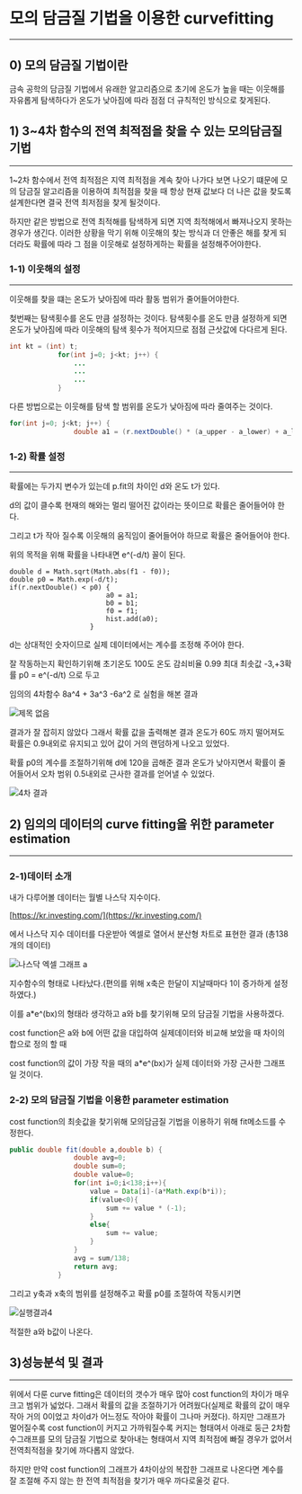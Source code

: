 # 모의 담금질 기법을 이용한 curvefitting

_______________

## 0) 모의 담금질 기법이란 

금속 공학의 담금질 기법에서 유래한 알고리즘으로 초기에 온도가 높을 때는 이웃해를 자유롭게 탐색하다가 온도가 낮아짐에 따라 점점 더 규칙적인 방식으로 찾게된다.

## 1) 3~4차 함수의 전역 최적점을 찾을 수 있는 모의담금질 기법

______________

1~2차 함수에서 전역 최적점은 지역 최적점을 계속 찾아 나가다 보면 나오기 떄문에 모의 담금질 알고리즘을 이용하여 최적점을 찾을 때 항상 현재 값보다 더 나은 값을 찾도록  설계한다면 결국 전역 최저점을 찾게 될것이다.   

하지만 같은 방법으로 전역 최적해를 탐색하게 되면 지역 최적해에서 빠져나오지 못하는 경우가 생긴다. 이러한 상황을 막기 위해 이웃해의 찾는 방식과 더 안좋은 해를 찾게 되더라도 확률에 따라 그 점을 이웃해로 설정하게하는 확률을 설정해주어야한다.

### 1-1) 이웃해의 설정

--------------------

이웃해를 찾을 떄는 온도가 낮아짐에 따라 활동 범위가 줄어들어야한다.

첮번째는 탐색횟수를 온도 만큼 설정하는 것이다. 탐색횟수를 온도 만큼 설정하게 되면 온도가 낮아짐에 따라 이웃해의 탐색 횟수가 적어지므로 점점 근삿값에 다다르게 된다.

```java
int kt = (int) t;
            for(int j=0; j<kt; j++) {
                ...
              	...
                ...
            }
```

다른 방법으로는 이웃해를 탐색 할 범위를 온도가 낮아짐에 따라 줄여주는 것이다.

```java
for(int j=0; j<kt; j++) {
                double a1 = (r.nextDouble() * (a_upper - a_lower) + a_lower)*Math.exp(-100/t) + a0;
```



### 1-2) 확률 설정

------------------

확률에는 두가지 변수가 있는데 p.fit의 차이인 d와 온도 t가 있다.

d의 값이 클수록 현재의 해와는 멀리 떨어진 값이라는 뜻이므로 확률은 줄어들어야 한다.

그리고 t가 작아 질수록 이웃해의 움직임이 줄어들어야 하므로 확률은 줄어들어야 한다. 

위의 목적을 위해 확률을 나타내면 e^(-d/t) 꼴이 된다.

```
double d = Math.sqrt(Math.abs(f1 - f0));
double p0 = Math.exp(-d/t);
if(r.nextDouble() < p0) {
                        a0 = a1;
                        b0 = b1;
                        f0 = f1;
                        hist.add(a0);
                    }
```

d는 상대적인 숫자이므로 실제 데이터에서는 계수를 조정해 주어야 한다.



잘 작동하는지 확인하기위해 초기온도 100도 온도 감쇠비율 0.99 최대 최솟값 -3,+3확률 p0 = e^(-d/t) 으로 두고 

임의의 4차함수 8a^4 + 3a^3 -6a^2 로 실험을 해본 결과

![제목 없음](https://github.com/tjsdn9803/Simulated_annealing/blob/main/%EC%A0%9C%EB%AA%A9%20%EC%97%86%EC%9D%8C.png)

결과가 잘 잡히지 않았다 그래서 확률 값을 출력해본 결과 온도가 60도 까지 떨어져도 확률은 0.9내외로 유지되고 있어 값이 거의 랜덤하게 나오고 있었다.

확률 p0의 계수를 조절하기위해  d에 120을 곱해준 결과 온도가 낮아지면서 확률이 줄어들어서 오차 범위 0.5내외로 근사한 결과를 얻어낼 수 있었다.

![4차 결과](https://github.com/tjsdn9803/Simulated_annealing/blob/main/4%EC%B0%A8%20%EA%B2%B0%EA%B3%BC.png)

## 2) 임의의 데이터의 curve fitting을 위한 parameter estimation

----------------

### 2-1)데이터 소개

내가 다루어볼 데이터는 월별 나스닥 지수이다.

[https://kr.investing.com/](https://kr.investing.com/)

에서 나스닥 지수 데이터를 다운받아 엑셀로 열어서 분산형 차트로 표현한 결과 (총138개의 데이터)

![나스닥 엑셀 그래프 a](https://github.com/tjsdn9803/Simulated_annealing/blob/main/%EB%82%98%EC%8A%A4%EB%8B%A5%20%EC%97%91%EC%85%80%20%EA%B7%B8%EB%9E%98%ED%94%84%20a.PNG)

지수함수의 형태로 나타났다.(편의를 위해 x축은 한달이 지날때마다 1이 증가하게 설정하였다.)

이를 a*e^(bx)의 형태라 생각하고 a와 b를 찾기위해 모의 담금질 기법을 사용하겠다.

cost function은 a와 b에 어떤 값을 대입하여 실제데이터와 비교해 보았을 때  차이의 합으로 정의 할 때 

cost function의 값이 가장 작을 때의 a*e^(bx)가 실제 데이터와 가장 근사한 그래프 일 것이다.

### 2-2) 모의 담금질 기법을 이용한 parameter estimation

cost function의 최솟값을 찾기위해 모의담금질 기법을 이용하기 위해 fit메소드를 수정한다.

```java
public double fit(double a,double b) {
                double avg=0;
                double sum=0;
                double value=0;
                for(int i=0;i<138;i++){
                    value = Data[i]-(a*Math.exp(b*i));
                    if(value<0){
                        sum += value * (-1);
                    }
                    else{
                        sum += value;
                    }
                }
                avg = sum/138;
                return avg;
            }
```

그리고 y축과 x축의 범위를 설정해주고 확률 p0를 조절하여 작동시키면

![실행결과4](https://github.com/tjsdn9803/Simulated_annealing/blob/main/%EC%8B%A4%ED%96%89%EA%B2%B0%EA%B3%BC4.PNG)

적절한 a와 b값이 나온다.

## 3)성능분석 및 결과

--------------

위에서 다룬 curve fitting은 데이터의 갯수가 매우 많아 cost function의 차이가 매우 크고 범위가 넓었다. 그래서 확률의 값을 조절하기가 어려웠다(실제로 확률의 값이 매우 작아 거의 0이었고 차이d가 어느정도 작아야 확률이 그나마 커졌다). 하지만 그래프가 멀어질수록 cost function이 커지고 가까워질수록 커지는 형태여서 아래로 둥근 2차함수그래프를 모의 담금질 기법으로 찾아내는 형태여서 지역 최적점에 빠질 경우가 없어서 전역최적점을 찾기에 까다롭지 않았다. 

하지만 만약 cost function의 그래프가 4차이상의 복잡한 그래프로 나온다면 계수를 잘 조절해 주지 않는 한 전역 최적점을 찾기가 매우 까다로울것 같다. 
